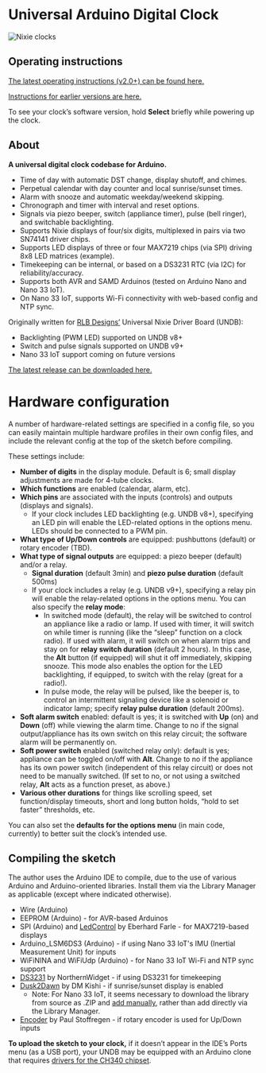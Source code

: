# Universal Arduino Digital Clock

![Nixie clocks](https://i.imgur.com/FemMWax.jpg)

## Operating instructions

[The latest operating instructions (v2.0+) can be found here.](https://github.com/clockspot/arduino-clock/releases)

[Instructions for earlier versions are here.](https://github.com/clockspot/arduino-nixie/releases)

To see your clock’s software version, hold **Select** briefly while powering up the clock.

## About

**A universal digital clock codebase for Arduino.**

* Time of day with automatic DST change, display shutoff, and chimes.
* Perpetual calendar with day counter and local sunrise/sunset times.
* Alarm with snooze and automatic weekday/weekend skipping.
* Chronograph and timer with interval and reset options.
* Signals via piezo beeper, switch (appliance timer), pulse (bell ringer), and switchable backlighting.
* Supports Nixie displays of four/six digits, multiplexed in pairs via two SN74141 driver chips.
* Supports LED displays of three or four MAX7219 chips (via SPI) driving 8x8 LED matrices (example).
* Timekeeping can be internal, or based on a DS3231 RTC (via I2C) for reliability/accuracy.
* Supports both AVR and SAMD Arduinos (tested on Arduino Nano and Nano 33 IoT).
* On Nano 33 IoT, supports Wi-Fi connectivity with web-based config and NTP sync.

Originally written for [RLB Designs’](http://rlb-designs.com/) Universal Nixie Driver Board (UNDB):

* Backlighting (PWM LED) supported on UNDB v8+
* Switch and pulse signals supported on UNDB v9+
* Nano 33 IoT support coming on future versions

[The latest release can be downloaded here.](https://github.com/clockspot/arduino-nixie/releases/latest)

# Hardware configuration

A number of hardware-related settings are specified in a config file, so you can easily maintain multiple hardware profiles in their own config files, and include the relevant config at the top of the sketch before compiling. 

These settings include:

* **Number of digits** in the display module. Default is 6; small display adjustments are made for 4-tube clocks.
* **Which functions** are enabled (calendar, alarm, etc).
* **Which pins** are associated with the inputs (controls) and outputs (displays and signals).
  * If your clock includes LED backlighting (e.g. UNDB v8+), specifying an LED pin will enable the LED-related options in the options menu. LEDs should be connected to a PWM pin.
* **What type of Up/Down controls** are equipped: pushbuttons (default) or rotary encoder (TBD).
* **What type of signal outputs** are equipped: a piezo beeper (default) and/or a relay.
  * **Signal duration** (default 3min) and **piezo pulse duration** (default 500ms)
  * If your clock includes a relay (e.g. UNDB v9+), specifying a relay pin will enable the relay-related options in the options menu. You can also specify the **relay mode**:
    * In switched mode (default), the relay will be switched to control an appliance like a radio or lamp. If used with timer, it will switch on while timer is running (like the “sleep” function on a clock radio). If used with alarm, it will switch on when alarm trips and stay on for **relay switch duration** (default 2 hours). In this case, the **Alt** button (if equipped) will shut it off immediately, skipping snooze. This mode also enables the option for the LED backlighting, if equipped, to switch with the relay (great for a radio!).
    * In pulse mode, the relay will be pulsed, like the beeper is, to control an intermittent signaling device like a solenoid or indicator lamp; specify **relay pulse duration** (default 200ms).
* **Soft alarm switch** enabled: default is yes; it is switched with **Up** (on) and **Down** (off) while viewing the alarm time. Change to no if the signal output/appliance has its own switch on this relay circuit; the software alarm will be permanently on.
* **Soft power switch** enabled (switched relay only): default is yes; appliance can be toggled on/off with **Alt**. Change to no if the appliance has its own power switch (independent of this relay circuit) or does not need to be manually switched. (If set to no, or not using a switched relay, **Alt** acts as a function preset, as above.)
* **Various other durations** for things like scrolling speed, set function/display timeouts, short and long button holds, “hold to set faster” thresholds, etc.

You can also set the **defaults for the options menu** (in main code, currently) to better suit the clock’s intended use.

## Compiling the sketch

The author uses the Arduino IDE to compile, due to the use of various Arduino and Arduino-oriented libraries. Install them via the Library Manager as applicable (except where indicated otherwise).

* Wire (Arduino)
* EEPROM (Arduino) - for AVR-based Arduinos
* SPI (Arduino) and [LedControl](http://wayoda.github.io/LedControl) by Eberhard Farle - for MAX7219-based displays
* Arduino_LSM6DS3 (Arduino) - if using Nano 33 IoT's IMU (Inertial Measurement Unit) for inputs
* WiFiNINA and WiFiUdp (Arduino) - for Nano 33 IoT Wi-Fi and NTP sync support
* [DS3231](https://github.com/NorthernWidget/DS3231) by NorthernWidget - if using DS3231 for timekeeping
* [Dusk2Dawn](https://github.com/dmkishi/Dusk2Dawn) by DM Kishi - if sunrise/sunset display is enabled
  * Note: For Nano 33 IoT, it seems necessary to download the library from source as .ZIP and [add manually](https://www.arduino.cc/en/guide/libraries#toc4), rather than add directly via the Library Manager.
* [Encoder](https://github.com/PaulStoffregen/Encoder) by Paul Stoffregen - if rotary encoder is used for Up/Down inputs

**To upload the sketch to your clock,** if it doesn’t appear in the IDE’s Ports menu (as a USB port), your UNDB may be equipped with an Arduino clone that requires [drivers for the CH340 chipset](https://sparks.gogo.co.nz/ch340.html).